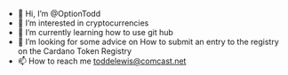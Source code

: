 - 👋 Hi, I’m @OptionTodd
- 👀 I’m interested in cryptocurrencies
- 🌱 I’m currently learning how to use git hub
- 💞️ I’m looking for some advice on How to submit an entry to the registry on the Cardano Token Registry
- 📫 How to reach me toddelewis@comcast.net

<!---
OptionTodd/OptionTodd is a ✨ special ✨ repository because its `README.md` (this file) appears on your GitHub profile.
You can click the Preview link to take a look at your changes.
--->

